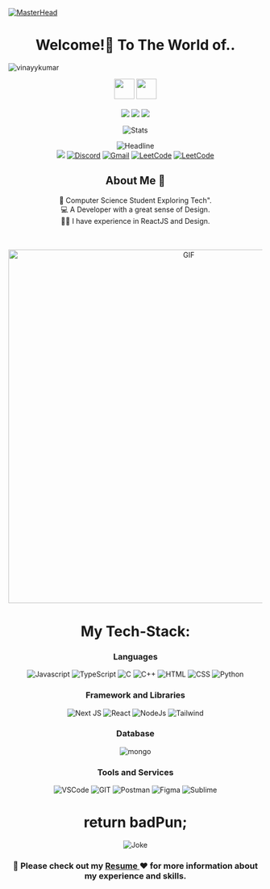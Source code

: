 [![MasterHead](https://vinayykumar.notion.site/image/https%3A%2F%2Fprod-files-secure.s3.us-west-2.amazonaws.com%2F76cbc7b4-55e7-4b62-b383-93e949551422%2F85f2de18-46ab-48d7-b95b-31bac905a187%2FLinkedIn_Banner.jpg?table=block&id=4a38b88d-c131-4a1d-8afb-ae5b8ed3948d&spaceId=76cbc7b4-55e7-4b62-b383-93e949551422&width=2000&userId=&cache=v2)](https://rishavchanda.io)
<h1 align="center">Welcome!🎉 To The World of..</h1>
<p align="left"> <img src="https://komarev.com/ghpvc/?username=vinayykumar&label=Profile%20views&color=0e75b6&style=flat" alt="vinayykumar" /> </p>
<p>
<div align="center">
<img height="40px" src="https://img.shields.io/badge/-VINAY-109c5b?&style=for-the-badge&logoWidth=50"/>
<img height="40px" src="https://img.shields.io/badge/-KUMAR-024023?&style=for-the-badge&logoWidth=50"/>
</div>
<br>

<div align="center">
<img src="https://img.shields.io/badge/-A-109c5b?&style=for-the-badge&logoWidth=50"/>
<img src="https://img.shields.io/badge/-Software-024023?&style=for-the-badge&logoWidth=50"/>
<img src="https://img.shields.io/badge/-Developer-109c5b?&style=for-the-badge&logoWidth=50"/>
</div>
</p>

<div align=center>
        <p align="center">
  <img src="https://github-readme-stats.vercel.app/api?username=alanansari&show_icons=true&theme=dracula" alt="Stats" />
</p>
    <div align=center>

<div align=center>
        <img src="https://readme-typing-svg.herokuapp.com?color=109c5b&size=32&center=true&vCenter=true&width=600&height=50&lines=Hi+there+I'm+Vinay+%F0%9F%91%8B;Software+Developer;Problem+Solver" alt="Headline" />
</div> 
<div>
        <a href="https://www.linkedin.com/in/vinay-kumar-6a8120227/"><img src="https://img.shields.io/badge/LinkedIn-0077B5?style=for-the-badge&logo=linkedin&logoColor=whit" /></a>
        <a href="https://www.discordapp.com/users/_orion_314"><img src="https://img.shields.io/badge/Discord-5865F2?style=for-the-badge&logo=discord&logoColor=white" alt="Discord" /></a>
        <a href="mailto:vinayy1709@gmail.com"><img src="https://img.shields.io/badge/Gmail-D14836?style=for-the-badge&logo=gmail&logoColor=white" alt="Gmail" /></a>
        <a href="https://leetcode.com/vinayy1709/"><img src="https://img.shields.io/badge/-LeetCode-FFA116?style=for-the-badge&logo=LeetCode&logoColor=black" alt="LeetCode" /></a>
        <a href="https://www.codechef.com/users/kevin1709"><img src="https://img.shields.io/badge/Codechef-%23B92B27.svg?&style=for-the-badge&logo=Codechef&logoColor=white" alt="LeetCode" /></a>
    </div>

<h2 align="center">About Me 🚀</h2>
<p align="center">
👦 Computer Science Student Exploring Tech". </br>
💻 A Developer with a great sense of Design. </br>
👨‍💻 I have experience in ReactJS and Design. 
</p>

<br>
<br>

<img align="center" width="700px" alt="GIF" src="https://i.pinimg.com/originals/eb/50/87/eb50875a68b04b0480fa929af2c7547c.gif" />

<br>
<h1 align="center">My Tech-Stack:</h1>
<div align="center">
        
### Languages    
![Javascript](https://img.shields.io/badge/JavaScript-323330?style=for-the-badge&logo=javascript&logoColor=F7DF1E) ![TypeScript](https://img.shields.io/badge/typescript-%23007ACC.svg?style=for-the-badge&logo=typescript&logoColor=white) ![C](https://img.shields.io/badge/C-00599C?style=for-the-badge&logo=c&logoColor=white) ![C++](https://img.shields.io/badge/C%2B%2B-00599C?style=for-the-badge&logo=c%2B%2B&logoColor=white)  ![HTML](https://img.shields.io/badge/HTML5-E34F26?style=for-the-badge&logo=html5&logoColor=white) ![CSS](https://img.shields.io/badge/CSS3-1572B6?style=for-the-badge&logo=css3&logoColor=white) ![Python](https://img.shields.io/badge/Python-FFD43B?style=for-the-badge&logo=python&logoColor=blue)

### Framework and Libraries

  ![Next JS](https://img.shields.io/badge/Next-black?style=for-the-badge&logo=next.js&logoColor=white)
  ![React](https://img.shields.io/badge/React-20232A?style=for-the-badge&logo=react&logoColor=61DAFB)
  ![NodeJs](https://img.shields.io/badge/Node.js-339933?style=for-the-badge&logo=nodedotjs&logoColor=white)
  ![Tailwind](https://img.shields.io/badge/Tailwind_CSS-38B2AC?style=for-the-badge&logo=tailwind-css&logoColor=white)

### Database

  ![mongo](https://img.shields.io/badge/MongoDB-4EA94B?style=for-the-badge&logo=mongodb&logoColor=white)
 
### Tools and Services

  <img alt="VSCode" src="https://img.shields.io/badge/Visual%20Studio%20Code-007ACC.svg?style=for-the-badge&logo=Visual-Studio-Code&logoColor=white"/>
  <img alt="GIT" src="https://img.shields.io/badge/Git-F05032.svg?style=for-the-badge&logo=Git&logoColor=white"/>
  <img alt="Postman" src="https://img.shields.io/badge/Postman-FF6C37.svg?style=for-the-badge&logo=Postman&logoColor=white"/>
  <img alt="Figma" src="https://img.shields.io/badge/Figma-F24E1E?style=for-the-badge&logo=figma&logoColor=white"/>
  <img alt="Sublime" src="https://img.shields.io/badge/sublime_text-%23575757.svg?&style=for-the-badge&logo=sublime-text&logoColor=important"/>
  
</div>

<!-- Jokes of the Day -->
<h1 align="center">return badPun;</h1>
<p align="center">
  <img src="https://readme-jokes.vercel.app/api" alt="Joke" />
</p>

<div align="center">
  
<h3> 📄  Please check out my <a href="https://drive.google.com/file/d/1lAgwW1rJXHjPhBTblloKkc1CjCDUyFpa/view"> Resume </a> ❤️ for more information about my experience and skills.</h3>

</div>
